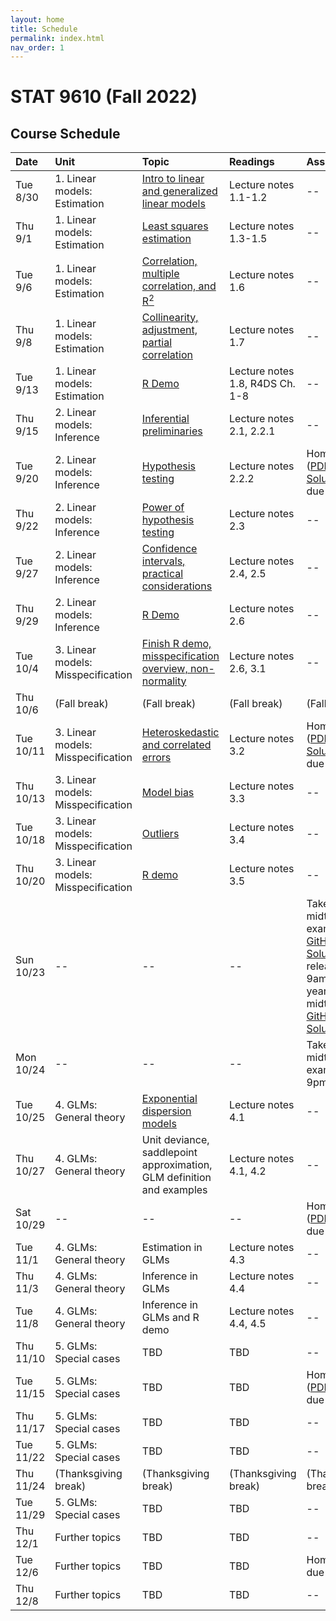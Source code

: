 ```yaml
---
layout: home
title: Schedule
permalink: index.html
nav_order: 1
---
```


# STAT 9610 (Fall 2022)

## Course Schedule

Date | Unit | Topic | Readings | Assignments
:---|:---|:---|:---|:---
Tue 8/30 | 1. Linear models: Estimation | [Intro to linear and generalized linear models](https://upenn.hosted.panopto.com/Panopto/Pages/Viewer.aspx?id=622ed284-1d60-432d-9b36-af00012ba755) | Lecture notes 1.1-1.2  | --
Thu 9/1	| 1. Linear models: Estimation | [Least squares estimation](https://upenn.hosted.panopto.com/Panopto/Pages/Viewer.aspx?id=764934e7-7872-4de9-8c9b-af0200f2b941) | Lecture notes 1.3-1.5 | --
Tue 9/6	| 1. Linear models: Estimation | [Correlation, multiple correlation, and R<sup>2</sup>](https://upenn.hosted.panopto.com/Panopto/Pages/Viewer.aspx?id=0822ba5f-d187-4c2c-8535-af08010e0b74)  | Lecture notes 1.6 | --
Thu 9/8 | 1. Linear models: Estimation | [Collinearity, adjustment, partial correlation](https://upenn.hosted.panopto.com/Panopto/Pages/Viewer.aspx?id=60fffec1-1087-46ce-adf1-af0301546007) | Lecture notes 1.7 | --
Tue 9/13 | 1. Linear models: Estimation | [R Demo](https://upenn.hosted.panopto.com/Panopto/Pages/Viewer.aspx?id=7020cf3c-fa28-46a3-933c-af03016ee0db) | Lecture notes 1.8, R4DS Ch. 1-8 | --
Thu 9/15 | 2. Linear models: Inference | [Inferential preliminaries](https://upenn.hosted.panopto.com/Panopto/Pages/Viewer.aspx?id=9a7f0685-c21e-4c1e-bb52-af04011dd5cf) | Lecture notes 2.1, 2.2.1 | --
Tue 9/20 | 2. Linear models: Inference | [Hypothesis testing](https://upenn.hosted.panopto.com/Panopto/Pages/Viewer.aspx?id=b859024f-a5b4-4f15-a280-af0901125930) | Lecture notes 2.2.2 | Homework 1 ([PDF](https://katsevich-teaching.github.io/stat-9610-fall-2022/assets/homework-1.pdf), [GitHub](https://classroom.github.com/a/Au0hJo0o), [Solutions](https://canvas.upenn.edu/courses/1667344/files/folder/Homework%20Solutions?preview=113926690)) due at 10am
Thu 9/22 | 2. Linear models: Inference | [Power of hypothesis testing](https://upenn.hosted.panopto.com/Panopto/Pages/Viewer.aspx?id=588338b5-871a-4890-92a7-af1101416ef7) | Lecture notes 2.3 | --
Tue 9/27 | 2. Linear models: Inference | [Confidence intervals, practical considerations](https://upenn.hosted.panopto.com/Panopto/Pages/Viewer.aspx?id=3b9b9aaa-acc8-4110-96aa-af17014a3126) | Lecture notes 2.4, 2.5 | --
Thu 9/29 | 2. Linear models: Inference | [R Demo](https://upenn.hosted.panopto.com/Panopto/Pages/Viewer.aspx?id=83689429-1c0f-464d-96d1-af1e0111a9ad) | Lecture notes 2.6 | --
Tue 10/4 | 3. Linear models: Misspecification | [Finish R demo, misspecification overview, non-normality](https://upenn.hosted.panopto.com/Panopto/Pages/Viewer.aspx?id=7c49e135-ca9b-42a6-af34-af0f0126631e) | Lecture notes 2.6, 3.1 | --
Thu 10/6 | (Fall break) | (Fall break) | (Fall break) | (Fall break)
Tue 10/11	| 3. Linear models: Misspecification | [Heteroskedastic and correlated errors](https://upenn.hosted.panopto.com/Panopto/Pages/Viewer.aspx?id=7209ba75-daed-4d76-91ad-af1600fb435c) | Lecture notes 3.2 | Homework 2 ([PDF](https://katsevich-teaching.github.io/stat-9610-fall-2022/assets/homework-2.pdf), [GitHub](https://classroom.github.com/a/YdbCa9nl), [Solutions](https://canvas.upenn.edu/courses/1667344/files/folder/Homework%20Solutions?preview=114878529)) due at 10am
Thu 10/13 | 3. Linear models: Misspecification | [Model bias](https://upenn.hosted.panopto.com/Panopto/Pages/Viewer.aspx?id=cbf4db1d-a8c2-4f88-a76d-af2701397555) | Lecture notes 3.3 | --
Tue 10/18	| 3. Linear models: Misspecification | [Outliers](https://upenn.hosted.panopto.com/Panopto/Pages/Viewer.aspx?id=08d4c41d-7e9f-4e9e-8220-af2e01617cc1) | Lecture notes 3.4 | --
Thu 10/20	| 3. Linear models: Misspecification | [R demo](https://upenn.hosted.panopto.com/Panopto/Pages/Viewer.aspx?id=d5c7c517-e051-47a2-a68c-af2e016acc89) | Lecture notes 3.5 | --
Sun 10/23	| --	| --	| --	| Take-home midterm exam ([PDF](https://katsevich-teaching.github.io/stat-9610-fall-2022/assets/midterm-fall-2022.pdf), [GitHub](https://classroom.github.com/a/POGEGiuW), [Solutions](https://canvas.upenn.edu/courses/1667344/files/folder/Exam%20Solutions?preview=115323235)) released at 9am (last year's midterm [PDF](https://katsevich-teaching.github.io/stat-9610-fall-2022/assets/midterm-fall-2021.pdf), [GitHub](https://classroom.github.com/a/PshJiEP_), [Solutions](https://canvas.upenn.edu/courses/1667344/files/folder/Exam%20Solutions?preview=114981125))
Mon 10/24	| --	| --	| --	| Take-home midterm exam due at 9pm
Tue 10/25	| 4. GLMs: General theory | [Exponential dispersion models](https://upenn.hosted.panopto.com/Panopto/Pages/Viewer.aspx?id=7a5fbfb2-a6d6-4cb3-b5ce-af31015c7daf) | Lecture notes 4.1 | --
Thu 10/27	| 4. GLMs: General theory | Unit deviance, saddlepoint approximation, GLM definition and examples | Lecture notes 4.1, 4.2 | --
Sat 10/29	| -- | -- | -- | Homework 3 ([PDF](https://katsevich-teaching.github.io/stat-9610-fall-2022/assets/homework-3.pdf), [GitHub](https://classroom.github.com/a/izYHd83O)) due at 9pm
Tue 11/1	| 4. GLMs: General theory | Estimation in GLMs | Lecture notes 4.3  | --
Thu 11/3	| 4. GLMs: General theory | Inference in GLMs | Lecture notes 4.4 | --
Tue 11/8	| 4. GLMs: General theory | Inference in GLMs and R demo |  Lecture notes 4.4, 4.5 | --
Thu 11/10	| 5. GLMs: Special cases | TBD | TBD | --
Tue 11/15	| 5. GLMs: Special cases | TBD | TBD | Homework 4 ([PDF](https://katsevich-teaching.github.io/stat-9610-fall-2022/assets/homework-3.pdf), [GitHub](https://classroom.github.com/a/g_MHMcQT)) due at 10am
Thu 11/17	| 5. GLMs: Special cases | TBD | TBD | --
Tue 11/22	| 5. GLMs: Special cases | TBD | TBD | --
Thu 11/24 | (Thanksgiving break) | (Thanksgiving break)	| (Thanksgiving break) | (Thanksgiving break)
Tue 11/29	| 5. GLMs: Special cases | TBD | TBD | --
Thu 12/1	| Further topics | TBD | TBD | --
Tue 12/6	| Further topics | TBD | TBD | Homework 5 due at 10am
Thu 12/8 | Further topics | TBD | TBD | --
